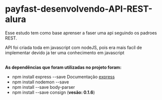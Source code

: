 <h1>payfast-desenvolvendo-API-REST-alura</h1>

<p>
    Esse estudo tem como base aprenser a faser uma api seguindo os padroes REST.<br>
</p>

<p>
      API foi criada toda em javascript com nodeJS, pois era mais facíl de implementar devido ja ter uma conhecimento em javascript <br><br>
  
   <strong>As dependências que foram utilizadas no projeto foram:</strong><br>
        <ul>
          <li>npm install express --save Documentação <a href="https://expressjs.com/pt-br/guide/routing.html">express</a></li>
          <li>npm install nodemon --save </li>
          <li>npm install --save body-parser </li> 
          <li>npm install --save consign (<strong>vesão: 0.1.6</strong>)</li>
        </ul>
</p>
